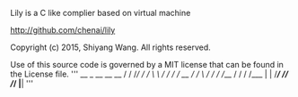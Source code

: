 
Lily is a C like complier based on virtual machine

http://github.com/chenai/lily

Copyright (c) 2015, Shiyang Wang.  All rights reserved.

Use of this source code is governed by a MIT license 
that can be found in the License file.
'''
    __      _      __    __    __
   / /     /_/    / /    \ \  / /
  / /      __    / /      \ \/ /
 / /___   / /   / /___     |  | 
/_____/  /__/  /_____/     |__| 
'''
